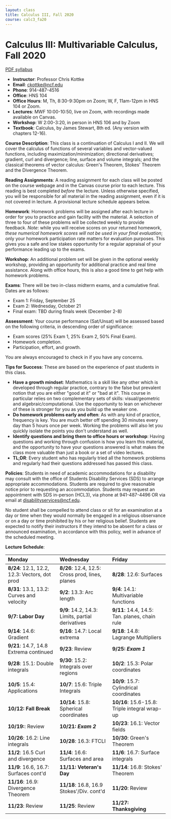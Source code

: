 ```yaml
---
layout: class
title: Calculus III, Fall 2020
course: calc3_fa20
---
```


Calculus III: Multivariable Calculus, Fall 2020
====================================
[PDF syllabus](syllabus.pdf)

- **Instructor**: Professor Chris Kottke
- **Email**: [ckottke@ncf.edu](mailto:ckottke@ncf.edu)
- **Phone**: 914-487-4516
- **Office**: HNS 104
- **Office Hours**: M, Th, 8:30-9:30pm on Zoom; W, F, 11am-12pm in HNS 104 or Zoom.
- **Lectures**: MWF 10:00-10:50, live on Zoom, with recordings made available on Canvas.
- **Workshop**: W 2:00-3:20, in person in HNS 106 and by Zoom
- **Textbook**: Calculus, by James Stewart, 8th ed. (Any version with chapters 12-16).

**Course Description**: This class is a continuation of Calculus I and II. We
will cover the calculus of functions of several variables and vector-valued
functions, including maximization/minimization; directional derivatives;
gradient, curl and divergence; line, surface and volume integrals; and the
classical theorems of vector calculus: Green's Theorem, Stokes' Theorem and the
Divergence Theorem.

**Reading Assignments**: 
A reading assignment for each class will be posted on the course webpage and in
the Canvas course prior to each lecture. This reading is best completed
*before* the lecture. Unless otherwise specified, you will be responsible for 
all material in the reading assignment, even if it is not covered in lecture. A provisional lecture
schedule appears below.

**Homework**:
Homework problems will be assigned after each lecture in order for you to practice and gain facility with the material.
A selection of three to four of these problems will be collected weekly to provide feedback. 
*Note*: while you will receive scores on your returned homework, *these numerical homework scores will not be used in your final evaluation*; only your homework participation
rate matters for evaluation purposes. This gives you a safe and low stakes opportunity for a regular appraisal of your performance leading up to the exams.

**Workshop**:
An additional problem set will be given in the optional weekly workshop, providing an opportunity for additional practice and real time assistance.
Along with office hours, this is also a good time to get help with homework problems.

**Exams**: There will be two in-class midterm exams, and a cumulative final. Dates are as follows:

- Exam 1: Friday, September 25
- Exam 2: Wednesday, October 21
- Final exam: TBD during finals week (December 2-8)

**Assessment**: 
Your course performance (Sat/Unsat) will be assessed based on the following criteria, in descending order of significance:

- Exam scores (25% Exam 1, 25% Exam 2, 50% Final Exam).
- Homework completion.
- Participation, effort, and growth.

You are always encouraged to check in if you have any concerns. 

**Tips for Success**:
These are based on the experience of past students in this class.

- **Have a growth mindset**: Mathematics is a skill like any other which is developed through regular practice, contrary
to the false but prevalent notion that you are either "good at it" or "bad at it". This course in particular relies on two complementary sets of skills: visual/geometric and algebraic/computational. Use the opportunity to lean on whichever of these is stronger for you as you build up the weaker one.
- **Do homework problems early and often**: As with any kind of practice, frequency is key. You are much better off spending 30 minutes every day than 5 hours once per week. Working the problems will also let you quickly isolate the points you don't understand as well.
- **Identify questions and bring them to office hours or workshop**: Having questions and working through confusion is how you learn this material, and the opportunity to have your questions answered is what makes the class more valuable than just a book or a set of video lectures.
- **TL;DR**: Every student who has regularly tried all the homework problems and regularly had their questions addressed has passed this class.

**Policies**: 
Students in need of academic accommodations for a disability may consult with the office of Students
Disability Services (SDS) to arrange appropriate accommodations. Students are required to give
reasonable notice prior to requesting an accommodation. Students may request an appointment with
SDS in-person (HCL3), via phone at 941-487-4496 OR via email at 
[disabilityservices@ncf.edu](mailto:disabilityservices@ncf.edu).

No student shall be compelled to attend class or sit for an examination at a
day or time when they would normally be engaged in a religious observance
or on a day or time prohibited by his or her religious belief.  Students are
expected to notify their instructors if they intend to be absent for a class or
announced examination, in accordance with this policy, well in advance of the scheduled
meeting.

**Lecture Schedule**:

| Monday | Wednesday | Friday |
|:-----|:-----|:-----|
| **8/24**: 12.1, 12.2, 12.3: Vectors, dot prod | **8/26**: 12.4, 12.5: Cross prod, lines, planes | **8/28**: 12.6: Surfaces |
| **8/31**: 13.1, 13.2: Curves and velocity | **9/2**: 13.3: Arc length | **9/4**: 14.1: Multivariable functions |
| **9/7: Labor Day** | **9/9**: 14.2, 14.3: Limits, partial derivatives | **9/11**: 14.4, 14.5: Tan. planes, chain rule |
| **9/14**: 14.6: Gradient | **9/16**: 14.7: Local extrema | **9/18**: 14.8: Lagrange Multipliers |
| **9/21**: 14.7, 14.8 Extrema continued | **9/23**: Review | **9/25: _Exam 1_** |
| **9/28**: 15.1: Double integrals | **9/30**: 15.2: Integrals over regions | **10/2**: 15.3: Polar coordinates |
| **10/5**: 15.4: Applications | **10/7**: 15.6: Triple Integrals | **10/9**: 15.7: Cylindrical coordinates |
| **10/12: Fall Break** | **10/14**: 15.8: Spherical coordinates | **10/16**: 15.6-15.8: Triple integral wrap-up |
| **10/19:**: Review | **10/21: _Exam 2_** | **10/23**: 16.1: Vector fields |
| **10/26**: 16.2: Line integrals | **10/28**: 16.3: FTCLI | **10/30**: Green's Theorem |
| **11/2**: 16.5 Curl and divergence  | **11/4**: 16.6: Surfaces and area | **11/6**: 16.7: Surface integrals |
| **11/9**: 16.6, 16.7: Surfaces cont'd | **11/11: Veteran's Day** | **11/14**: 16.8: Stokes' Theorem |
| **11/16**: 16.9: Divergence Theorem | **11/18**: 16.8, 16.9 Stokes'/Div. cont'd | **11/20**: Review |
| **11/23**: Review | **11/25**: Review | **11/27: Thanksgiving** |


